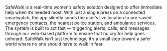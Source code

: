 SafeWalk is a real-time women’s safety solution designed to offer immediate help when it’s needed most. With just a single press on a connected smartwatch, the app silently sends the user’s live location to pre-saved emergency contacts, the nearest police station, and ambulance services. The system is built to act fast — triggering alerts, calls, and messages through our web-based platform to ensure that no cry for help goes unheard. SafeWalk isn’t just technology; it’s a small step toward a safer world where no one should have to walk in fear.
